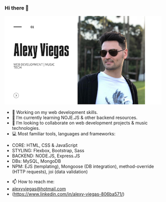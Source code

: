 ### Hi there 👋

![image](https://github.com/a-gva/a-gva/blob/main/portfolio-cover-sm.png)


- 🔭 Working on my web development skills.
- 🌱 I’m currently learning NOJE.JS & other backend resources.
- 👯 I’m looking to collaborate on web development projects & music technologies.
- 💻 Most familiar tools, languages and frameworks:
*   CORE:     HTML, CSS & JavaScript
*   STYLING:  Flexbox, Bootstrap, Sass
*   BACKEND:  NODE.JS, Express.JS
*   DBs:      MySQL, MongoDB
*   NPM:      EJS (templating), Mongoose (DB integration), method-override (HTTP requests), joi (data validation)


- 📫 How to reach me: 
- alexyviegas@hotmail.com
- (https://www.linkedin.com/in/alexy-viegas-806ba571/)
